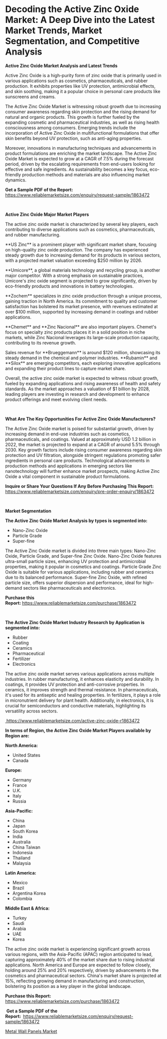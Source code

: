 <p><h1>Decoding the Active Zinc Oxide Market: A Deep Dive into the Latest Market Trends, Market Segmentation, and Competitive Analysis</h1></p><p><strong>Active Zinc Oxide Market Analysis and Latest Trends</strong></p>
<p><p>Active Zinc Oxide is a high-purity form of zinc oxide that is primarily used in various applications such as cosmetics, pharmaceuticals, and rubber production. It exhibits properties like UV protection, antimicrobial effects, and skin soothing, making it a popular choice in personal care products like sunscreens and creams. </p><p>The Active Zinc Oxide Market is witnessing robust growth due to increasing consumer awareness regarding skin protection and the rising demand for natural and organic products. This growth is further fueled by the expanding cosmetic and pharmaceutical industries, as well as rising health consciousness among consumers. Emerging trends include the incorporation of Active Zinc Oxide in multifunctional formulations that offer skin benefits beyond UV protection, such as anti-aging properties.</p><p>Moreover, innovations in manufacturing techniques and advancements in product formulations are enriching the market landscape. The Active Zinc Oxide Market is expected to grow at a CAGR of 7.5% during the forecast period, driven by the escalating requirements from end-users looking for effective and safe ingredients. As sustainability becomes a key focus, eco-friendly production methods and materials are also influencing market dynamics.</p></p>
<p><strong>Get a Sample PDF of the Report:&nbsp;</strong> <a href="https://www.reliablemarketsize.com/enquiry/request-sample/1863472?utm_campaign=3165&utm_medium=2&utm_source=Github&utm_content=ia&utm_term=01042025&utm_id=active-zinc-oxide">https://www.reliablemarketsize.com/enquiry/request-sample/1863472</a></p>
<p>&nbsp;</p>
<p><strong>Active Zinc Oxide Major Market Players</strong></p>
<p><p>The active zinc oxide market is characterized by several key players, each contributing to diverse applications such as cosmetics, pharmaceuticals, and rubber manufacturing. </p><p>**US Zinc** is a prominent player with significant market share, focusing on high-quality zinc oxide production. The company has experienced steady growth due to increasing demand for its products in various sectors, with a projected market valuation exceeding $250 million by 2026.</p><p>**Umicore**, a global materials technology and recycling group, is another major competitor. With a strong emphasis on sustainable practices, Umicore's zinc oxide segment is projected to grow significantly, driven by eco-friendly products and innovations in battery technologies.</p><p>**Zochem** specializes in zinc oxide production through a unique process, gaining traction in North America. Its commitment to quality and customer satisfaction has bolstered its market presence, with revenues estimated at over $100 million, supported by increasing demand in coatings and rubber applications.</p><p>**Chemet** and **Zinc Nacional** are also important players. Chemet's focus on specialty zinc products places it in a solid position in niche markets, while Zinc Nacional leverages its large-scale production capacity, contributing to its revenue growth. </p><p>Sales revenue for **Brueggemann** is around $120 million, showcasing its steady demand in the chemical and polymer industries. **Rubamin** and **Silox** are emerging competitors, each exploring innovative applications and expanding their product lines to capture market share.</p><p>Overall, the active zinc oxide market is expected to witness robust growth, fueled by expanding applications and rising awareness of health and safety standards. As the market approaches a valuation of $1 billion by 2028, leading players are investing in research and development to enhance product offerings and meet evolving client needs.</p></p>
<p>&nbsp;</p>
<p><strong>What Are The Key Opportunities For Active Zinc Oxide Manufacturers?</strong></p>
<p><p>The Active Zinc Oxide market is poised for substantial growth, driven by increasing demand in end-use industries such as cosmetics, pharmaceuticals, and coatings. Valued at approximately USD 1.2 billion in 2022, the market is projected to expand at a CAGR of around 5.5% through 2030. Key growth factors include rising consumer awareness regarding skin protection and UV filtration, alongside stringent regulations promoting safer ingredients in personal care products. Technological advancements in production methods and applications in emerging sectors like nanotechnology will further enhance market prospects, making Active Zinc Oxide a vital component in sustainable product formulations.</p></p>
<p><strong>Inquire or Share Your Questions If Any Before Purchasing This Report:</strong> <a href="https://www.reliablemarketsize.com/enquiry/pre-order-enquiry/1863472?utm_campaign=3165&utm_medium=2&utm_source=Github&utm_content=ia&utm_term=01042025&utm_id=active-zinc-oxide">https://www.reliablemarketsize.com/enquiry/pre-order-enquiry/1863472</a></p>
<p>&nbsp;</p>
<p><strong>Market Segmentation</strong></p>
<p><strong>The Active Zinc Oxide Market Analysis by types is segmented into:</strong></p>
<p><ul><li>Nano-Zinc Oxide</li><li>Particle Grade</li><li>Super-fine</li></ul></p>
<p><p>The Active Zinc Oxide market is divided into three main types: Nano-Zinc Oxide, Particle Grade, and Super-fine Zinc Oxide. Nano-Zinc Oxide features ultra-small particle sizes, enhancing UV protection and antimicrobial properties, making it popular in cosmetics and coatings. Particle Grade Zinc Oxide is suitable for various applications, including rubber and ceramics due to its balanced performance. Super-fine Zinc Oxide, with refined particle size, offers superior dispersion and performance, ideal for high-demand sectors like pharmaceuticals and electronics.</p></p>
<p><strong>Purchase this Report:&nbsp;</strong><a href="https://www.reliablemarketsize.com/purchase/1863472?utm_campaign=3165&utm_medium=2&utm_source=Github&utm_content=ia&utm_term=01042025&utm_id=active-zinc-oxide">https://www.reliablemarketsize.com/purchase/1863472</a></p>
<p>&nbsp;</p>
<p><strong>The Active Zinc Oxide Market Industry Research by Application is segmented into:</strong></p>
<p><ul><li>Rubber</li><li>Coating</li><li>Ceramics</li><li>Pharmaceutical</li><li>Fertilizer</li><li>Electronics</li></ul></p>
<p><p>The active zinc oxide market serves various applications across multiple industries. In rubber manufacturing, it enhances elasticity and durability. In coatings, it provides UV protection and anti-corrosive properties. In ceramics, it improves strength and thermal resistance. In pharmaceuticals, it's used for its antiseptic and healing properties. In fertilizers, it plays a role in micronutrient delivery for plant health. Additionally, in electronics, it is crucial for semiconductors and conductive materials, highlighting its versatility across sectors.</p></p>
<p><a href="https://www.reliablemarketsize.com/active-zinc-oxide-r1863472?utm_campaign=3165&utm_medium=2&utm_source=Github&utm_content=ia&utm_term=01042025&utm_id=active-zinc-oxide">&nbsp;https://www.reliablemarketsize.com/active-zinc-oxide-r1863472</a></p>
<p><strong>In terms of Region, the Active Zinc Oxide Market Players available by Region are:</strong></p>
<p>
    <p> <strong> North America: </strong>
        <ul>
            <li>United States</li>
            <li>Canada</li>
        </ul>
        </p> 
    <p> <strong> Europe: </strong>
        <ul>
            <li>Germany</li>
            <li>France</li>
            <li>U.K.</li>
            <li>Italy</li>
            <li>Russia</li>
        </ul>
        </p> 
    <p> <strong> Asia-Pacific: </strong>
        <ul>
            <li>China</li>
            <li>Japan</li>
            <li>South Korea</li>
            <li>India</li>
            <li>Australia</li>
            <li>China Taiwan</li>
            <li>Indonesia</li>
            <li>Thailand</li>
            <li>Malaysia</li>
        </ul>
        </p> 
    <p> <strong> Latin America: </strong>
        <ul>
            <li>Mexico</li>
            <li>Brazil</li>
            <li>Argentina Korea</li>
            <li>Colombia</li>
        </ul>
        </p> 
    <p> <strong> Middle East & Africa: </strong>
        <ul>
            <li>Turkey</li>
            <li>Saudi</li>
            <li>Arabia</li>
            <li>UAE</li>
            <li>Korea</li>
        </ul>
    </p>
    </p>
<p><p>The active zinc oxide market is experiencing significant growth across various regions, with the Asia-Pacific (APAC) region anticipated to lead, capturing approximately 40% of the market share due to rising industrial applications. North America and Europe are expected to follow closely, holding around 25% and 20% respectively, driven by advancements in the cosmetics and pharmaceutical sectors. China's market share is projected at 15%, reflecting growing demand in manufacturing and construction, bolstering its position as a key player in the global landscape.</p></p>
<p><strong>Purchase this Report: </strong><a href="https://www.reliablemarketsize.com/purchase/1863472?utm_campaign=3165&utm_medium=2&utm_source=Github&utm_content=ia&utm_term=01042025&utm_id=active-zinc-oxide">https://www.reliablemarketsize.com/purchase/1863472</a></p>
<p>&nbsp;<strong>Get a Sample PDF of the Report:&nbsp;&nbsp;</strong><a href="https://www.reliablemarketsize.com/enquiry/request-sample/1863472?utm_campaign=3165&utm_medium=2&utm_source=Github&utm_content=ia&utm_term=01042025&utm_id=active-zinc-oxide">https://www.reliablemarketsize.com/enquiry/request-sample/1863472</a></p>
<p><strong></strong></p>
<p><p><a href="https://github.com/nibbsmantji/Market-Research-Report-List-1/blob/main/metal-wall-panels-market.md?utm_campaign=3165&utm_medium=2&utm_source=Github&utm_content=ia&utm_term=01042025&utm_id=active-zinc-oxide">Metal Wall Panels Market</a></p></p>